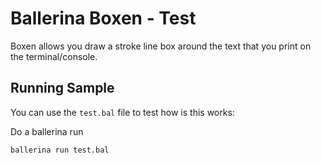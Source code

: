 # Ballerina Boxen - Test
Boxen allows you draw a stroke line box around the text that you print on the terminal/console.

## Running Sample
You can use the `test.bal` file to test how is this works:

Do a ballerina run

```shell
ballerina run test.bal
```